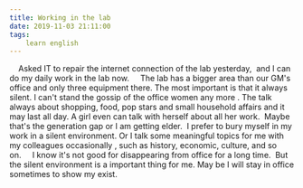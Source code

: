 ```yaml
---
title: Working in the lab
date: 2019-11-03 21:11:00
tags:
    learn english
---
```

    Asked IT to repair the internet connection of the lab yesterday,  and I can do my daily work in the lab now.     The lab has a bigger area than our GM's office and only three equipment there. The most important is that it always silent. I can't stand the gossip of the office women any more . The talk always about shopping, food, pop stars and small household affairs and it may last all day. A girl even can talk with herself about all her work.  Maybe that's the generation gap or I am getting elder.  I prefer to bury myself in my work in a silent environment. Or I talk some meaningful topics for me with my colleagues occasionally , such as history, economic, culture, and so on.     I know it's not good for disappearing from office for a long time.  But the silent environment is a important thing for me. May be I will stay in office sometimes to show my exist.